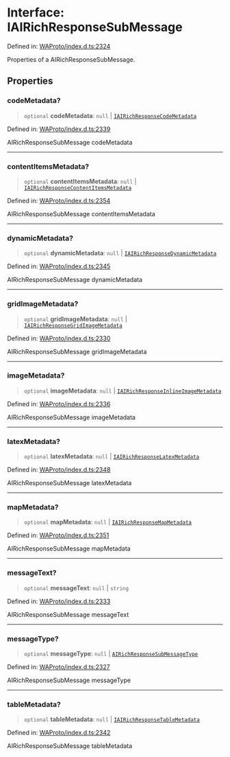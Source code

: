 # Interface: IAIRichResponseSubMessage

Defined in: [WAProto/index.d.ts:2324](https://github.com/Fokusdotid/bail/blob/3bd64a6fd6e8fc52d3ec9ba842534bed26103555/WAProto/index.d.ts#L2324)

Properties of a AIRichResponseSubMessage.

## Properties

### codeMetadata?

> `optional` **codeMetadata**: `null` \| [`IAIRichResponseCodeMetadata`](IAIRichResponseCodeMetadata.md)

Defined in: [WAProto/index.d.ts:2339](https://github.com/Fokusdotid/bail/blob/3bd64a6fd6e8fc52d3ec9ba842534bed26103555/WAProto/index.d.ts#L2339)

AIRichResponseSubMessage codeMetadata

***

### contentItemsMetadata?

> `optional` **contentItemsMetadata**: `null` \| [`IAIRichResponseContentItemsMetadata`](IAIRichResponseContentItemsMetadata.md)

Defined in: [WAProto/index.d.ts:2354](https://github.com/Fokusdotid/bail/blob/3bd64a6fd6e8fc52d3ec9ba842534bed26103555/WAProto/index.d.ts#L2354)

AIRichResponseSubMessage contentItemsMetadata

***

### dynamicMetadata?

> `optional` **dynamicMetadata**: `null` \| [`IAIRichResponseDynamicMetadata`](IAIRichResponseDynamicMetadata.md)

Defined in: [WAProto/index.d.ts:2345](https://github.com/Fokusdotid/bail/blob/3bd64a6fd6e8fc52d3ec9ba842534bed26103555/WAProto/index.d.ts#L2345)

AIRichResponseSubMessage dynamicMetadata

***

### gridImageMetadata?

> `optional` **gridImageMetadata**: `null` \| [`IAIRichResponseGridImageMetadata`](IAIRichResponseGridImageMetadata.md)

Defined in: [WAProto/index.d.ts:2330](https://github.com/Fokusdotid/bail/blob/3bd64a6fd6e8fc52d3ec9ba842534bed26103555/WAProto/index.d.ts#L2330)

AIRichResponseSubMessage gridImageMetadata

***

### imageMetadata?

> `optional` **imageMetadata**: `null` \| [`IAIRichResponseInlineImageMetadata`](IAIRichResponseInlineImageMetadata.md)

Defined in: [WAProto/index.d.ts:2336](https://github.com/Fokusdotid/bail/blob/3bd64a6fd6e8fc52d3ec9ba842534bed26103555/WAProto/index.d.ts#L2336)

AIRichResponseSubMessage imageMetadata

***

### latexMetadata?

> `optional` **latexMetadata**: `null` \| [`IAIRichResponseLatexMetadata`](IAIRichResponseLatexMetadata.md)

Defined in: [WAProto/index.d.ts:2348](https://github.com/Fokusdotid/bail/blob/3bd64a6fd6e8fc52d3ec9ba842534bed26103555/WAProto/index.d.ts#L2348)

AIRichResponseSubMessage latexMetadata

***

### mapMetadata?

> `optional` **mapMetadata**: `null` \| [`IAIRichResponseMapMetadata`](IAIRichResponseMapMetadata.md)

Defined in: [WAProto/index.d.ts:2351](https://github.com/Fokusdotid/bail/blob/3bd64a6fd6e8fc52d3ec9ba842534bed26103555/WAProto/index.d.ts#L2351)

AIRichResponseSubMessage mapMetadata

***

### messageText?

> `optional` **messageText**: `null` \| `string`

Defined in: [WAProto/index.d.ts:2333](https://github.com/Fokusdotid/bail/blob/3bd64a6fd6e8fc52d3ec9ba842534bed26103555/WAProto/index.d.ts#L2333)

AIRichResponseSubMessage messageText

***

### messageType?

> `optional` **messageType**: `null` \| [`AIRichResponseSubMessageType`](../enumerations/AIRichResponseSubMessageType.md)

Defined in: [WAProto/index.d.ts:2327](https://github.com/Fokusdotid/bail/blob/3bd64a6fd6e8fc52d3ec9ba842534bed26103555/WAProto/index.d.ts#L2327)

AIRichResponseSubMessage messageType

***

### tableMetadata?

> `optional` **tableMetadata**: `null` \| [`IAIRichResponseTableMetadata`](IAIRichResponseTableMetadata.md)

Defined in: [WAProto/index.d.ts:2342](https://github.com/Fokusdotid/bail/blob/3bd64a6fd6e8fc52d3ec9ba842534bed26103555/WAProto/index.d.ts#L2342)

AIRichResponseSubMessage tableMetadata

